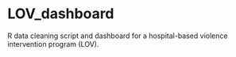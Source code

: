 # LOV_dashboard
R data cleaning script and dashboard for a hospital-based violence intervention program (LOV).
